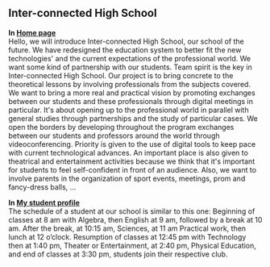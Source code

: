## Inter-connected High School

**In [Home page]( https://other-project.github.io/2de/English%20-%20Future%20School/index.html)** <BR />
Hello, we will introduce Inter-connected High School, our school of the future.
We have redesigned the education system to better fit the new technologies' and the current expectations of the professional world. We want some kind of partnership with our students. Team spirit is the key in Inter-connected High School. 
Our project is to bring concrete to the theoretical lessons by involving professionals from the subjects covered. We want to bring a more real and practical vision by promoting exchanges between our students and these professionals through digital meetings in particular. It's about opening up to the professional world in parallel with general studies through partnerships and the study of particular cases. We open the borders by developing throughout the program exchanges between our students and professors around the world through videoconferencing.
Priority is given to the use of digital tools to keep pace with current technological advances.
An important place is also given to theatrical and entertainment activities because we think that it's important for students to feel self-confident in front of an audience.
Also, we want to involve parents in the organization of sport events, meetings, prom and fancy-dress balls, ...

**In [My student profile]( https://other-project.github.io/2de/English%20-%20Future%20School/profile.html)** <BR />
The schedule of a student at our school is similar to this one: 
Beginning of classes at 8 am with Algebra, then English at 9 am, followed by a break at 10 am. After the break, at 10:15 am, Sciences, at 11 am Practical work, then lunch at 12 o’clock. Resumption of classes at 12:45 pm with Technology then at 1:40 pm, Theater or Entertainment, at 2:40 pm, Physical Education, and end of classes at 3:30 pm, students join their respective club.
